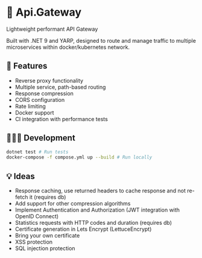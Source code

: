 # 🔀 Api.Gateway

Lightweight performant API Gateway 

Built with .NET 9 and YARP, designed to route and manage traffic to multiple microservices within docker/kubernetes network.

## 🚀 Features

- Reverse proxy functionality
- Multiple service, path-based routing
- Response compression
- CORS configuration
- Rate limiting
- Docker support
- CI integration with performance tests


## 👨🏻‍💻 Development

```sh
dotnet test # Run tests
docker-compose -f compose.yml up --build # Run locally
```

## 💡 Ideas

- Response caching, use returned headers to cache response and not re-fetch it (requires db)
- Add support for other compression algorithms
- Implement Authentication and Authorization (JWT integration with OpenID Connect)
- Statistics requests with HTTP codes and duration (requires db)
- Certificate generation in Lets Encrypt (LettuceEncrypt)
- Bring your own certificate
- XSS protection
- SQL injection protection